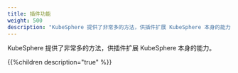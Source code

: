 ```yaml
---
title: 插件功能
weight: 500
description: "KubeSphere 提供了非常多的方法，供插件扩展 KubeSphere 本身的能力"
---
```


KubeSphere 提供了非常多的方法，供插件扩展 KubeSphere 本身的能力。

{{%children description="true" %}}
